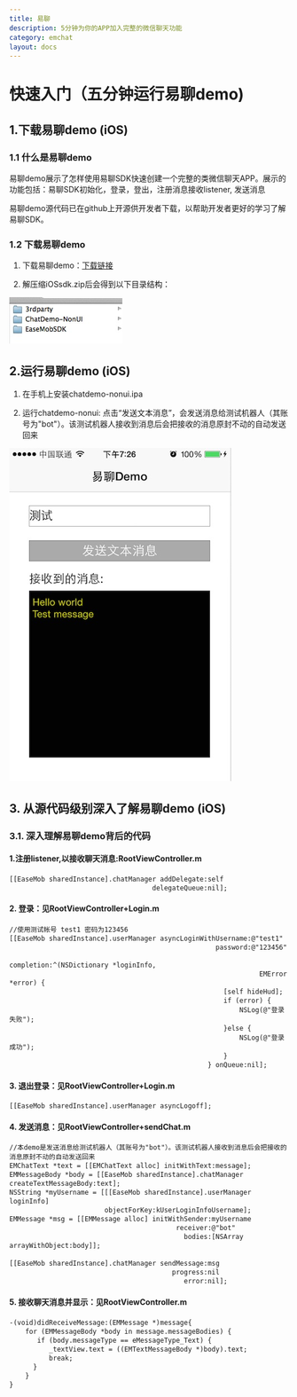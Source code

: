 ```yaml
---
title: 易聊
description: 5分钟为你的APP加入完整的微信聊天功能
category: emchat
layout: docs
---
```


# 快速入门（五分钟运行易聊demo) 


## 1.下载易聊demo (iOS) 

###  1.1 什么是易聊demo

易聊demo展示了怎样使用易聊SDK快速创建一个完整的类微信聊天APP。展示的功能包括：易聊SDK初始化，登录，登出，注册消息接收listener, 发送消息

易聊demo源代码已在github上开源供开发者下载，以帮助开发者更好的学习了解易聊SDK。

### 1.2 下载易聊demo 

    

1. 下载易聊demo：[下载链接](#{site.base_url}/docs/downloads/downloads.html)

2. 解压缩iOSsdk.zip后会得到以下目录结构：
 
 ![alt text](example_layout.png "Title")


## 2.运行易聊demo (iOS) 

1. 在手机上安装chatdemo-nonui.ipa
    
 
2. 运行chatdemo-nonui: 点击“发送文本消息”，会发送消息给测试机器人（其账号为"bot"）。该测试机器人接收到消息后会把接收的消息原封不动的自动发送回来

 ![alt text](demo.png "demo")



## 3. 从源代码级别深入了解易聊demo (iOS)


### 3.1. 深入理解易聊demo背后的代码 ###

#### 1.注册listener,以接收聊天消息:RootViewController.m

    [[EaseMob sharedInstance].chatManager addDelegate:self
                                        delegateQueue:nil];

#### 2. 登录：见RootViewController+Login.m ####

	//使用测试帐号 test1 密码为123456
    [[EaseMob sharedInstance].userManager asyncLoginWithUsername:@"test1"
                                                        password:@"123456"
                                                      completion:^(NSDictionary *loginInfo,
                                                                   EMError *error) {
                                                          [self hideHud];
                                                          if (error) {
                                                              NSLog(@"登录失败");
                                                          }else {
                                                              NSLog(@"登录成功");
                                                          }
                                                      } onQueue:nil];


#### 3. 退出登录：见RootViewController+Login.m ####

	[[EaseMob sharedInstance].userManager asyncLogoff];

#### 4. 发送消息：见RootViewController+sendChat.m ####

    //本demo是发送消息给测试机器人（其账号为"bot"）。该测试机器人接收到消息后会把接收的消息原封不动的自动发送回来
    EMChatText *text = [[EMChatText alloc] initWithText:message];
    EMMessageBody *body = [[EaseMob sharedInstance].chatManager createTextMessageBody:text];
    NSString *myUsername = [[[EaseMob sharedInstance].userManager loginInfo]
                            objectForKey:kUserLoginInfoUsername];
    EMMessage *msg = [[EMMessage alloc] initWithSender:myUsername
                                              receiver:@"bot"
                                                bodies:[NSArray arrayWithObject:body]];
    
    [[EaseMob sharedInstance].chatManager sendMessage:msg
                                             progress:nil
                                                error:nil];


#### 5. 接收聊天消息并显示：见RootViewController.m ####

	-(void)didReceiveMessage:(EMMessage *)message{
    	for (EMMessageBody *body in message.messageBodies) {
     	   if (body.messageType == eMessageType_Text) {
      	      _textView.text = ((EMTextMessageBody *)body).text;
      	      break;
      	  }
   		}
	}



